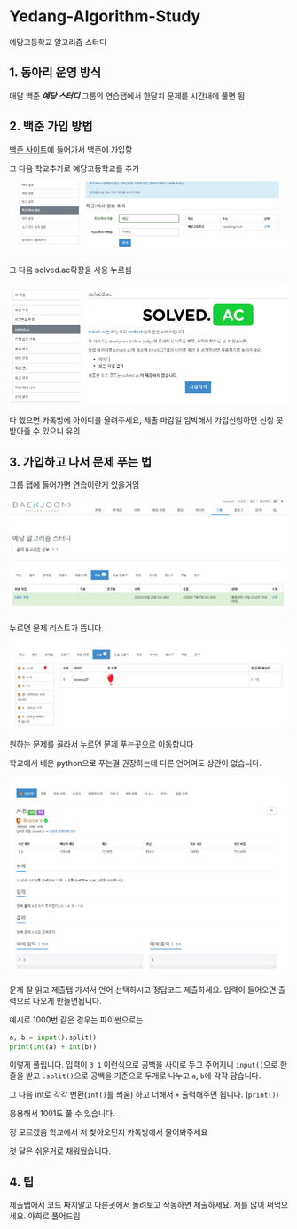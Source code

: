 # Yedang-Algorithm-Study
예당고등학교 알고리즘 스터디

## 1. 동아리 운영 방식
매달 백준 ***예당 스터디*** 그룹의 연습탭에서 한달치 문제를 시간내에 풀면 됨

## 2. 백준 가입 방법

[백준 사이트](https://www.acmicpc.net/)에 들어가서 백준에 가입함

그 다음 학교추가로 예당고등학교를 추가

![예당고](1.png)

그 다음 solved.ac확장을 사용 누르셈

![솔브드 그님티?](2.png)

다 했으면 카톡방에 아이디를 올려주세요, 제출 마감일 임박해서 가입신청하면 신청 못 받아줄 수 있으니 유의

## 3. 가입하고 나서 문제 푸는 법

그룹 탭에 들어가면 연습이란게 있을거임

![그룹 연습](3.png)

누르면 문제 리스트가 뜹니다.

![문제들](4.png)

원하는 문제를 골라서 누르면 문제 푸는곳으로 이동합니다

학교에서 배운 python으로 푸는걸 권장하는데 다른 언어여도 상관이 없습니다.

![제출 누르셈](5.png)

문제 잘 읽고 제출탭 가셔서 언어 선택하시고 정답코드 제출하세요.
입력이 들어오면 출력으로 나오게 만들면됩니다.

예시로
1000번 같은 경우는 파이썬으로는 
```python
a, b = input().split()
print(int(a) + int(b))
```

이렇게 풀립니다.
입력이 `3 1` 이런식으로 공백을 사이로 두고 주어지니 `input()`으로 한줄을 받고 `.split()`으로 공백을 기준으로 두개로 나누고 `a`, `b`에 각각 담습니다.

그 다음 int로 각각 변환(`int()`를 씌움) 하고 더해서 `+` 출력해주면 됩니다. (`print()`)

응용해서 1001도 풀 수 있습니다.

정 모르겠음 학교에서 저 찾아오던지 카톡방에서 물어봐주세요

첫 달은 쉬운거로 채워뒀습니다.

## 4. 팁

제출탭에서 코드 짜지말고 다른곳에서 돌려보고 작동하면 제출하세요.
저를 많이 써먹으세요. 아희로 풀어드림


